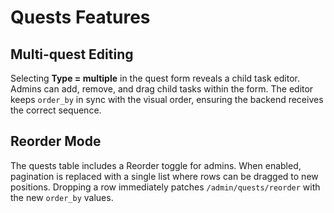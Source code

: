 # Quests Features

## Multi-quest Editing

Selecting **Type = multiple** in the quest form reveals a child task editor. Admins can add, remove, and drag child tasks within the form. The editor keeps `order_by` in sync with the visual order, ensuring the backend receives the correct sequence.

## Reorder Mode

The quests table includes a Reorder toggle for admins. When enabled, pagination is replaced with a single list where rows can be dragged to new positions. Dropping a row immediately patches `/admin/quests/reorder` with the new `order_by` values.

